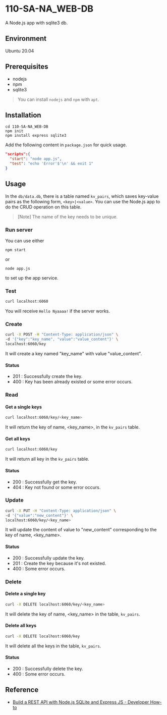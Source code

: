 # 110-SA-NA_WEB-DB
A Node.js app with sqlite3 db.

## Environment
Ubuntu 20.04

## Prerequisites
- nodejs
- npm
- sqlite3
> You can install `nodejs` and `npm` with `apt`.

## Installation
```bash=
cd 110-SA-NA_WEB-DB
npm init
npm install express sqlite3
```
Add the following content in `package.json` for quick usage.
```json
"scripts":{
  "start": "node app.js",
  "test": "echo 'Error'$'\n' && exit 1"
}
```

## Usage
In the `db/data.db`, there is a table named `kv_pairs`, which saves key-value pairs as the following form, `<key>|<value>`.
You can use the Node.js app to do the CRUD operation on this table.
> [Note]
> The name of the key needs to be unique.
### Run server
You can use either
```
npm start
```
or
```
node app.js
```
to set up the app service.
### Test
```bash
curl localhost:6060
```
You will receive `Hello Nyaaaa!` if the server works.
### Create
```bash
curl -X POST -H "Content-Type: application/json" \
-d '{"key":"key_name", "value":"value_content"}' \
localhost:6060/key
```
It will create a key named "key_name" with value "value_content".
#### Status
- 201 : Successfully create the key. 
- 400 : Key has been already existed or some error occurs.
### Read
#### Get a single keys
```bash
curl localhost:6060/key/<key_name>
```
It will return the key of name, <key_name>, in the `kv_pairs` table.
#### Get all keys
```bash
curl localhost:6060/key
```
It will return all key in the `kv_pairs` table.
#### Status
- 200 : Successfully get the key.
- 404 : Key not found or some error occurs.
### Update
```bash
curl -X PUT -H "Content-Type: application/json" \
-d '{"value":"new_content"}' \
localhost:6060/key/<key_name>
```
It will update the content of value to "new_content" corresponding to the key of name, <key_name>.
#### Status
- 200 : Successfully update the key.
- 201 : Create the key because it's not existed.
- 400 : Some error occurs.
### Delete
#### Delete a single key
```bash
curl -X DELETE localhost:6060/key/<key_name>
```
It will delete the key of name, <key_name> in the table, `kv_pairs`.
#### Delete all keys
```bash
curl -X DELETE localhost:6060/key
```
It will delete all the keys in the table, `kv_pairs`.
#### Status
- 200 : Successfully delete the key.
- 400 : Some error occurs.

## Reference
- [Build a REST API with Node.js SQLite and Express JS - Developer How-to](https://developerhowto.com/2018/12/29/build-a-rest-api-with-node-js-and-express-js/)
